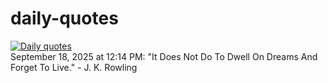 # daily-quotes
[![Daily quotes](https://github.com/ceepu8/daily-quotes/actions/workflows/daily-quote.yml/badge.svg)](https://github.com/ceepu8/daily-quotes/actions/workflows/daily-quote.yml)<br/>
September 18, 2025 at 12:14 PM: "It Does Not Do To Dwell On Dreams And Forget To Live." - J. K. Rowling
